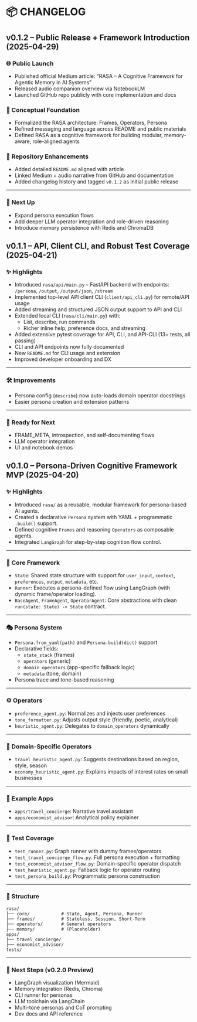 # 📦 CHANGELOG

## v0.1.2 – Public Release + Framework Introduction (2025-04-29)

### 🌐 Public Launch

- Published official Medium article: “RASA – A Cognitive Framework for Agentic Memory in AI Systems”
- Released audio companion overview via NotebookLM
- Launched GitHub repo publicly with core implementation and docs

### 🧠 Conceptual Foundation

- Formalized the RASA architecture: Frames, Operators, Persona
- Refined messaging and language across README and public materials
- Defined RASA as a cognitive framework for building modular, memory-aware, role-aligned agents

### 🧭 Repository Enhancements

- Added detailed `README.md` aligned with article
- Linked Medium + audio narrative from GitHub and documentation
- Added changelog history and tagged `v0.1.2` as initial public release

---

### 🧭 Next Up

- Expand persona execution flows
- Add deeper LLM operator integration and role-driven reasoning
- Introduce memory persistence with Redis and ChromaDB



## v0.1.1 – API, Client CLI, and Robust Test Coverage (2025-04-21)

### ✨ Highlights

- Introduced `rasa/api/main.py` – FastAPI backend with endpoints: `/persona`, `/output`, `/output/json`, `/stream`
- Implemented top-level API client CLI (`client/api_cli.py`) for remote/API usage
- Added streaming and structured JSON output support to API and CLI
- Extended local CLI (`rasa/cli/main.py`) with:
    - List, describe, run commands
    - Richer inline help, preference docs, and streaming
- Added extensive pytest coverage for API, CLI, and API-CLI (13+ tests, all passing)
- CLI and API endpoints now fully documented
- New `README.md` for CLI usage and extension
- Improved developer onboarding and DX

---

### 🛠 Improvements

- Persona config (`describe`) now auto-loads domain operator docstrings
- Easier persona creation and extension patterns

---

### 🧭 Ready for Next

- FRAME_META, introspection, and self-documenting flows
- LLM operator integration
- UI and notebook demos


## v0.1.0 – Persona-Driven Cognitive Framework MVP (2025-04-20)

### ✨ Highlights

- Introduced `rasa/` as a reusable, modular framework for persona-based AI agents.
- Created a declarative `Persona` system with YAML + programmatic `.build()` support.
- Defined cognitive `Frames` and reasoning `Operators` as composable agents.
- Integrated `LangGraph` for step-by-step cognition flow control.

---

### 🧠 Core Framework

- `State`: Shared state structure with support for `user_input`, `context`, `preferences`, `output`, `metadata`, etc.
- `Runner`: Executes a persona-defined flow using LangGraph (with dynamic frame/operator loading).
- `BaseAgent`, `FrameAgent`, `OperatorAgent`: Core abstractions with clean `run(state: State) -> State` contract.

---

### 🎭 Persona System

- `Persona.from_yaml(path)` and `Persona.build(dict)` support
- Declarative fields:
  - `state_stack` (frames)
  - `operators` (generic)
  - `domain_operators` (app-specific fallback logic)
  - `metadata` (tone, domain)
- Persona trace and tone-based reasoning

---

### ⚙️ Operators

- `preference_agent.py`: Normalizes and injects user preferences
- `tone_formatter.py`: Adjusts output style (friendly, poetic, analytical)
- `heuristic_agent.py`: Delegates to `domain_operators` dynamically

---

### 🧩 Domain-Specific Operators

- `travel_heuristic_agent.py`: Suggests destinations based on region, style, season
- `economy_heuristic_agent.py`: Explains impacts of interest rates on small businesses

---

### 👥 Example Apps

- `apps/travel_concierge`: Narrative travel assistant
- `apps/economist_advisor`: Analytical policy explainer

---

### 🧪 Test Coverage

- `test_runner.py`: Graph runner with dummy frames/operators
- `test_travel_concierge_flow.py`: Full persona execution + formatting
- `test_economist_advisor_flow.py`: Domain-specific operator dispatch
- `test_heuristic_agent.py`: Fallback logic for operator routing
- `test_persona_build.py`: Programmatic persona construction

---

### 📁 Structure

```
rasa/
├── core/            # State, Agent, Persona, Runner
├── frames/          # Stateless, Session, Short-Term
├── operators/       # General operators
├── memory/          # (Placeholder)
apps/
├── travel_concierge/
├── economist_advisor/
tests/
```

---

### 🧭 Next Steps (v0.2.0 Preview)

- LangGraph visualization (Mermaid)
- Memory integration (Redis, Chroma)
- CLI runner for personas
- LLM toolchain via LangChain
- Multi-tone personas and CoT prompting
- Dev docs and API reference